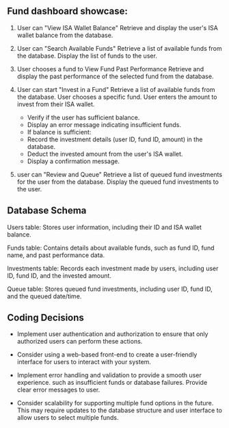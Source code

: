 ## Fund dashboard showcase:

1. User can "View ISA Wallet Balance"
   Retrieve and display the user's ISA wallet balance from the database.

2. User can "Search Available Funds"
   Retrieve a list of available funds from the database.
   Display the list of funds to the user.

3. User chooses a fund to View Fund Past Performance
   Retrieve and display the past performance of the selected fund from the database.

4. User can start "Invest in a Fund"
   Retrieve a list of available funds from the database.
   User chooses a specific fund.
   User enters the amount to invest from their ISA wallet.

   - Verify if the user has sufficient balance.

   * Display an error message indicating insufficient funds.

   - If balance is sufficient:

   * Record the investment details (user ID, fund ID, amount) in the database.
   * Deduct the invested amount from the user's ISA wallet.
   * Display a confirmation message.

5. user can "Review and Queue"
   Retrieve a list of queued fund investments for the user from the database.
   Display the queued fund investments to the user.

## Database Schema

Users table: Stores user information, including their ID and ISA wallet balance.

Funds table: Contains details about available funds, such as fund ID, fund name, and past performance data.

Investments table: Records each investment made by users, including user ID, fund ID, and the invested amount.

Queue table: Stores queued fund investments, including user ID, fund ID, and the queued date/time.

## Coding Decisions

- Implement user authentication and authorization to ensure that only authorized users can perform these actions.

- Consider using a web-based front-end to create a user-friendly interface for users to interact with your system.

- Implement error handling and validation to provide a smooth user experience. such as insufficient funds or database failures. Provide clear error messages to user.

- Consider scalability for supporting multiple fund options in the future. This may require updates to the database structure and user interface to allow users to select multiple funds.
